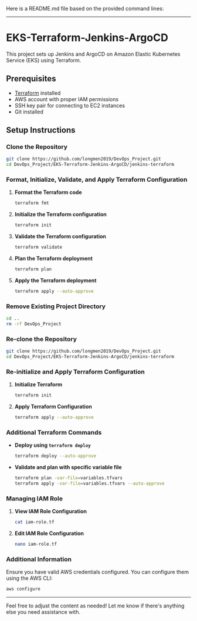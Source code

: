 Here is a README.md file based on the provided command lines:

---

# EKS-Terraform-Jenkins-ArgoCD

This project sets up Jenkins and ArgoCD on Amazon Elastic Kubernetes Service (EKS) using Terraform.

## Prerequisites

- [Terraform](https://www.terraform.io/downloads.html) installed
- AWS account with proper IAM permissions
- SSH key pair for connecting to EC2 instances
- Git installed

## Setup Instructions

### Clone the Repository

```bash
git clone https://github.com/longmen2019/DevOps_Project.git
cd DevOps_Project/EKS-Terraform-Jenkins-ArgoCD/jenkins-terraform
```

### Format, Initialize, Validate, and Apply Terraform Configuration

1. **Format the Terraform code**

    ```bash
    terraform fmt
    ```

2. **Initialize the Terraform configuration**

    ```bash
    terraform init
    ```

3. **Validate the Terraform configuration**

    ```bash
    terraform validate
    ```

4. **Plan the Terraform deployment**

    ```bash
    terraform plan
    ```

5. **Apply the Terraform deployment**

    ```bash
    terraform apply --auto-approve
    ```

### Remove Existing Project Directory

```bash
cd ..
rm -rf DevOps_Project
```

### Re-clone the Repository

```bash
git clone https://github.com/longmen2019/DevOps_Project.git
cd DevOps_Project/EKS-Terraform-Jenkins-ArgoCD/jenkins-terraform
```

### Re-initialize and Apply Terraform Configuration

1. **Initialize Terraform**

    ```bash
    terraform init
    ```

2. **Apply Terraform Configuration**

    ```bash
    terraform apply --auto-approve
    ```

### Additional Terraform Commands

- **Deploy using `terraform deploy`**

    ```bash
    terraform deploy --auto-approve
    ```

- **Validate and plan with specific variable file**

    ```bash
    terraform plan -var-file=variables.tfvars
    terraform apply -var-file=variables.tfvars --auto-approve
    ```

### Managing IAM Role

1. **View IAM Role Configuration**

    ```bash
    cat iam-role.tf
    ```

2. **Edit IAM Role Configuration**

    ```bash
    nano iam-role.tf
    ```

### Additional Information

Ensure you have valid AWS credentials configured. You can configure them using the AWS CLI:

```bash
aws configure
```

---

Feel free to adjust the content as needed! Let me know if there's anything else you need assistance with.